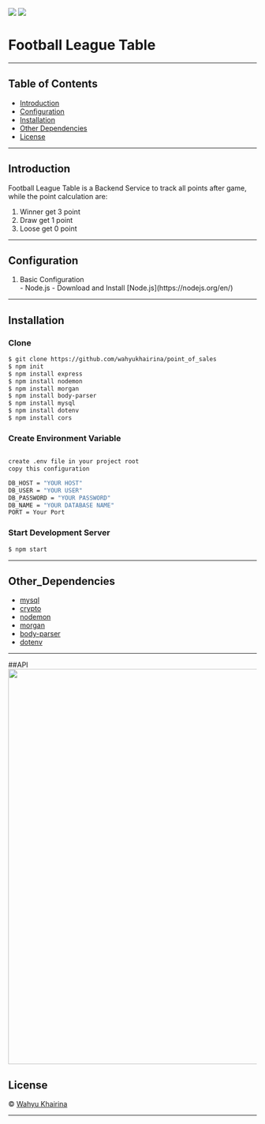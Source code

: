 ![](https://img.shields.io/badge/Code%20Style-Standard-yellow.svg)
![](https://img.shields.io/badge/Dependencies-Express-green.svg)

# Football League Table
---

## Table of Contents

- [Introduction](#introduction)
- [Configuration](#configuration)
- [Installation](#installation)
- [Other Dependencies](#Other_Dependencies)
- [License](#license)

---

## Introduction
Football League Table is a Backend Service to track all points after game, while the point calculation are:
1.   Winner get 3 point
2.   Draw get 1 point
3.   Loose get 0 point

---


## Configuration
<ol>
  <li>Basic Configuration</li>
  - Node.js - Download and Install [Node.js](https://nodejs.org/en/)
</ol>

---

## Installation
### Clone
```bash
$ git clone https://github.com/wahyukhairina/point_of_sales
$ npm init
$ npm install express
$ npm install nodemon
$ npm install morgan
$ npm install body-parser
$ npm install mysql
$ npm install dotenv
$ npm install cors
```
### Create Environment Variable
```bash

create .env file in your project root 
copy this configuration
```
```bash
DB_HOST = "YOUR HOST"
DB_USER = "YOUR USER"
DB_PASSWORD = "YOUR PASSWORD"
DB_NAME = "YOUR DATABASE NAME"
PORT = Your Port
```
### Start Development Server
```bash
$ npm start
```
---

## Other_Dependencies

- [mysql](#)
- [crypto](#)
- [nodemon](#)
- [morgan](#)
- [body-parser](#)
- [dotenv](#)

---

##API
 <img width="800" src='https://user-images.githubusercontent.com/61218212/83933115-6d7e7500-a7d8-11ea-9759-e91676254d23.jpg' />

## License

© [Wahyu Khairina](https://github.com/wahyukhairina/ " Wahyu Khairina")

---


